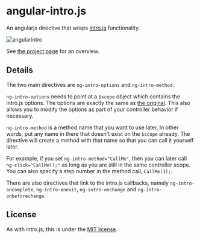 angular-intro.js
================

An angularjs directive that wraps [intro.js](http://usablica.github.io/intro.js/) functionality.

![angularintro](http://farm8.staticflickr.com/7382/9741892196_ccc16b8a16_o.png)

See [the project page](http://code.mendhak.com/angular-intro.js/) for an overview.


## Details

The two main directives are `ng-intro-options` and `ng-intro-method`.

`ng-intro-options` needs to point at a `$scope` object which contains the intro.js options. The options are exactly the same as [the original](https://github.com/usablica/intro.js#options).  This also allows you to modify the options as part of your controller behavior if necessary.

`ng-intro-method` is a method name that you want to use later.  In other words, put any name in there that doesn't exist on the `$scope` already.  The directive will create a method with that name so that you can call it yourself later.

For example, if you set `ng-intro-method="CallMe"`, then you can later call `ng-click="CallMe();"` as long as you are still in the same controller scope.  You can also specify a step number in the method call, `CallMe(3);`.

There are also directives that link to the intro.js callbacks, namely `ng-intro-oncomplete`, `ng-intro-onexit`, `ng-intro-onchange` and `ng-intro-onbeforechange`.


## License

As with intro.js, this is under the [MIT license](https://github.com/mendhak/angular-intro.js/blob/master/LICENSE).







